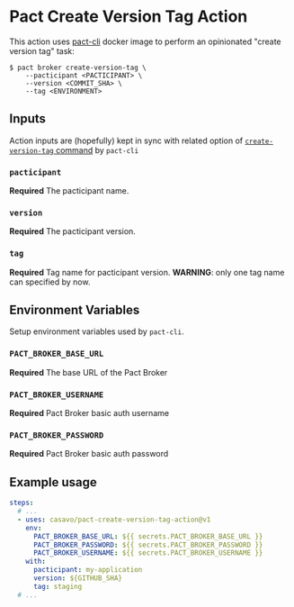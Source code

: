 # Pact Create Version Tag Action

This action uses [pact-cli](https://github.com/pact-foundation/pact-ruby-cli) 
docker image to perform an opinionated "create version tag" task:

```console
$ pact broker create-version-tag \
    --pacticipant <PACTICIPANT> \
    --version <COMMIT_SHA> \
    --tag <ENVIRONMENT>
```

## Inputs

Action inputs are (hopefully) kept in sync with related option of [`create-version-tag` command](https://github.com/pact-foundation/pact_broker-client#create-version-tag) by `pact-cli`

### `pacticipant`

**Required** The pacticipant name.

### `version`

**Required** The pacticipant version.

### `tag`

**Required** Tag name for pacticipant version. **WARNING**: only one tag name can specified by now.

## Environment Variables

Setup environment variables used by `pact-cli`.

### `PACT_BROKER_BASE_URL`

**Required** The base URL of the Pact Broker

### `PACT_BROKER_USERNAME`

**Required** Pact Broker basic auth username

### `PACT_BROKER_PASSWORD`

**Required** Pact Broker basic auth password

## Example usage
```yml
steps:
  # ...
  - uses: casavo/pact-create-version-tag-action@v1
    env:
      PACT_BROKER_BASE_URL: ${{ secrets.PACT_BROKER_BASE_URL }}
      PACT_BROKER_PASSWORD: ${{ secrets.PACT_BROKER_PASSWORD }}
      PACT_BROKER_USERNAME: ${{ secrets.PACT_BROKER_USERNAME }}
    with:
      pacticipant: my-application
      version: ${GITHUB_SHA}
      tag: staging
  # ...
```
